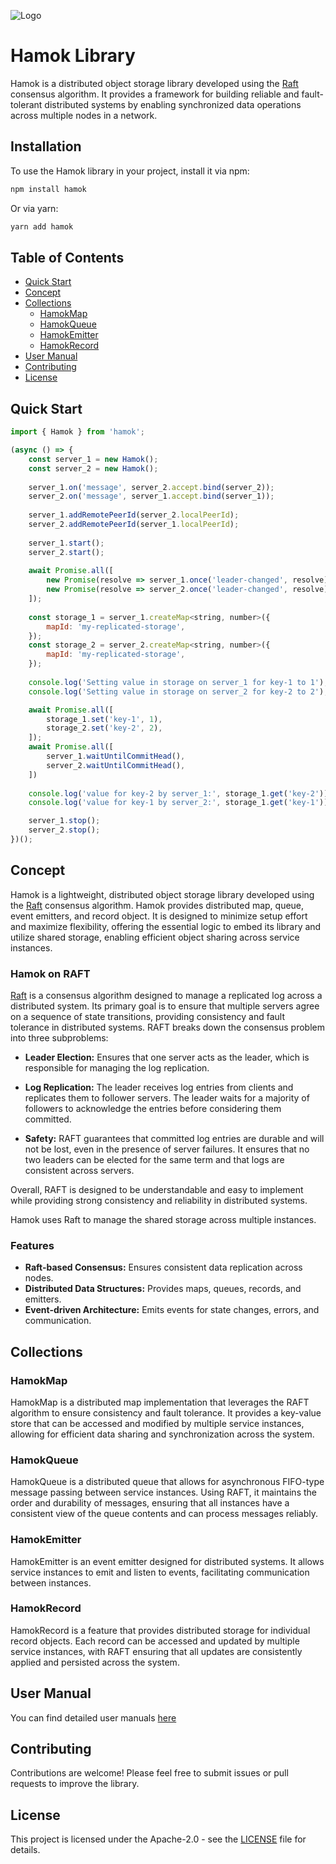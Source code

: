 ![Logo](assets/readme-logo.png)

# Hamok Library

Hamok is a distributed object storage library developed using the [Raft](https://raft.github.io/) consensus algorithm. It provides a framework for building reliable and fault-tolerant distributed systems by enabling synchronized data operations across multiple nodes in a network.

## Installation

To use the Hamok library in your project, install it via npm:

```bash
npm install hamok
```

Or via yarn:

```bash
yarn add hamok
```

## Table of Contents

- [Quick Start](#quick-start)
- [Concept](#concept)
- [Collections](#collections)
  - [HamokMap](#hamokmap)
  - [HamokQueue](#hamokqueue)
  - [HamokEmitter](#hamokemitter)
  - [HamokRecord](#hamokrecord)
- [User Manual](#user-manual)
- [Contributing](#contributing)
- [License](#license)
## Quick Start

```javascript
import { Hamok } from 'hamok';

(async () => {
	const server_1 = new Hamok();
	const server_2 = new Hamok();
	
	server_1.on('message', server_2.accept.bind(server_2));
	server_2.on('message', server_1.accept.bind(server_1));
	
	server_1.addRemotePeerId(server_2.localPeerId);
	server_2.addRemotePeerId(server_1.localPeerId);
	
	server_1.start();
	server_2.start();
	
	await Promise.all([
		new Promise(resolve => server_1.once('leader-changed', resolve)),
		new Promise(resolve => server_2.once('leader-changed', resolve)),
	]);
	
	const storage_1 = server_1.createMap<string, number>({
		mapId: 'my-replicated-storage',
	});
	const storage_2 = server_2.createMap<string, number>({
		mapId: 'my-replicated-storage',
	});
	
	console.log('Setting value in storage on server_1 for key-1 to 1');
	console.log('Setting value in storage on server_2 for key-2 to 2');

	await Promise.all([
		storage_1.set('key-1', 1),
		storage_2.set('key-2', 2),
	]);
	await Promise.all([
		server_1.waitUntilCommitHead(),
		server_2.waitUntilCommitHead(),
	])
	
	console.log('value for key-2 by server_1:', storage_1.get('key-2'));
	console.log('value for key-1 by server_2:', storage_1.get('key-1'));

	server_1.stop();
	server_2.stop();
})();
```

## Concept

Hamok is a lightweight, distributed object storage library developed using the [Raft](https://raft.github.io/) consensus algorithm. Hamok provides distributed map, queue, event emitters, and record object. It is designed to minimize setup effort and maximize flexibility, offering the essential logic to embed its library and utilize shared storage, enabling efficient object sharing across service instances.

### Hamok on RAFT

[Raft](https://raft.github.io/) is a consensus algorithm designed to manage a replicated log across a distributed system. Its primary goal is to ensure that multiple servers agree on a sequence of state transitions, providing consistency and fault tolerance in distributed systems. RAFT breaks down the consensus problem into three subproblems:

 - **Leader Election:** Ensures that one server acts as the leader, which is responsible for managing the log replication. 

 - **Log Replication:** The leader receives log entries from clients and replicates them to follower servers. The leader waits for a majority of followers to acknowledge the entries before considering them committed.

 - **Safety:** RAFT guarantees that committed log entries are durable and will not be lost, even in the presence of server failures. It ensures that no two leaders can be elected for the same term and that logs are consistent across servers.

Overall, RAFT is designed to be understandable and easy to implement while providing strong consistency and reliability in distributed systems.

Hamok uses Raft to manage the shared storage across multiple instances.

### Features

- **Raft-based Consensus:** Ensures consistent data replication across nodes.
- **Distributed Data Structures:** Provides maps, queues, records, and emitters.
- **Event-driven Architecture:** Emits events for state changes, errors, and communication.


## Collections

### HamokMap

HamokMap is a distributed map implementation that leverages the RAFT algorithm to ensure consistency and fault tolerance. It provides a key-value store that can be accessed and modified by multiple service instances, allowing for efficient data sharing and synchronization across the system.

### HamokQueue

HamokQueue is a distributed queue that allows for asynchronous FIFO-type message passing between service instances. Using RAFT, it maintains the order and durability of messages, ensuring that all instances have a consistent view of the queue contents and can process messages reliably.

### HamokEmitter

HamokEmitter is an event emitter designed for distributed systems. It allows service instances to emit and listen to events, facilitating communication between instances.

### HamokRecord

HamokRecord is a feature that provides distributed storage for individual record objects. Each record can be accessed and updated by multiple service instances, with RAFT ensuring that all updates are consistently applied and persisted across the system.


## User Manual

You can find detailed user manuals [here](https://balazskreith.github.io/hamok-ts/)


## Contributing

Contributions are welcome! Please feel free to submit issues or pull requests to improve the library.

## License

This project is licensed under the Apache-2.0 - see the [LICENSE](LICENSE) file for details.
